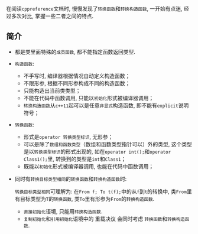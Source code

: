在阅读`cppreference`文档时, 慢慢发现了`转换函数`和`转换构造函数`, 一开始有点迷, 经过多次对比, 掌握一些二者之间的特点.

## 简介

- 都是类里面特殊的`成员函数`, 都不能指定函数返回类型.

- `构造函数`:

  - 不手写时, 编译器根据情况自动定义构造函数；
  - 不限形参, 根据不同形参构成不同的构造函数；
  - 只能构造出当前类类型；
  - 不能在代码中函数调用, 只能以`初始化`形式被编译器调用；
  - `转换构造函数`从`c++11`起可以是任意`非显式`构造函数, 即不能有`explicit`说明符号；

- `转换函数`:

  - 形式是`operator 转换类型标识`, 无形参；
  - 可以是除了`数组和函数类型`（数组和函数类型指针可以）外的类型, 这个类型是以`转换类型标识`的形式出现的, 如在`operator int();`和`operator Class1();`里, 转换到的类型是`int`和`Class1`；
  - 既能以`初始化`形式被编译器调用, 也能在代码中函数调用；

- 同时有`转换目标类型相同`的`转换函数`和`转换构造函数`时:

  `转换目标类型相同`可理解为: 在`From f; To t(f);`中的从`f`到`t`的转换中, 类`From`里有目标类型为`T`的`转换函数`, 类`To`里有形参为`From`的`转换构造函数`.

  - `直接初始化`语境, 只能用`转换构造函数`.
  - `复制初始化`和`引用初始化`语境中的 重载决议 会同时考虑 `转换函数`和`转换构造函数`.
